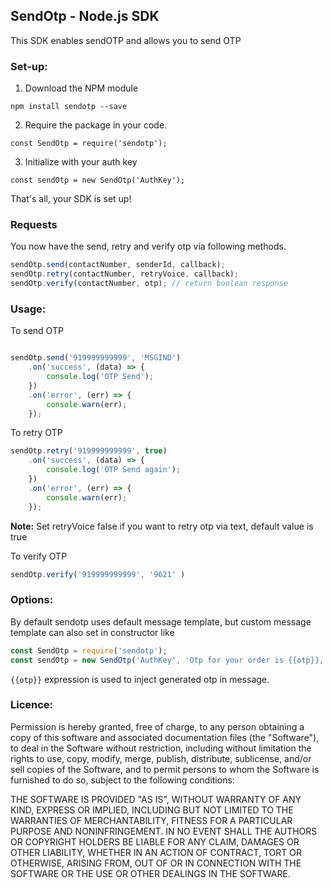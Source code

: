 ## SendOtp - Node.js SDK

This SDK enables sendOTP and allows you to send OTP

### Set-up:

1. Download the NPM module
```
npm install sendotp --save
```
2. Require the package in your code.
```
const SendOtp = require('sendotp');
```
3. Initialize with your auth key
```
const sendOtp = new SendOtp('AuthKey');
```
That's all, your SDK is set up!

### Requests

You now have the send, retry and verify otp via following methods.
```javascript
sendOtp.send(contactNumber, senderId, callback);
sendOtp.retry(contactNumber, retryVoice, callback);
sendOtp.verify(contactNumber, otp); // return boolean response
```

### Usage:

To send OTP
```javascript

sendOtp.send('919999999999', 'MSGIND')
    .on('success', (data) => {
        console.log('OTP Send');
    })
    .on('error', (err) => {
        console.warn(err);
    });
```

To retry OTP
```javascript
sendOtp.retry('919999999999', true)
    .on('success', (data) => {
        console.log('OTP Send again');
    })
    .on('error', (err) => {
        console.warn(err);
    });
```
**Note:** Set retryVoice false if you want to retry otp via text, default value is true

To verify OTP
```javascript
sendOtp.verify('919999999999', '9621' )
```

### Options:

By default sendotp uses default message template, but custom message template can also set in constructor like
```javascript
const SendOtp = require('sendotp');
const sendOtp = new SendOtp('AuthKey', 'Otp for your order is {{otp}}, please do not share it with anybody');
```

`{{otp}}` expression is used to inject generated otp in message.

### Licence:

Permission is hereby granted, free of charge, to any person obtaining a copy of this software and associated documentation files (the "Software"), to deal in the Software without restriction, including without limitation the rights to use, copy, modify, merge, publish, distribute, sublicense, and/or sell copies of the Software, and to permit persons to whom the Software is furnished to do so, subject to the following conditions:

THE SOFTWARE IS PROVIDED "AS IS", WITHOUT WARRANTY OF ANY KIND, EXPRESS OR IMPLIED, INCLUDING BUT NOT LIMITED TO THE WARRANTIES OF MERCHANTABILITY, FITNESS FOR A PARTICULAR PURPOSE AND NONINFRINGEMENT. IN NO EVENT SHALL THE AUTHORS OR COPYRIGHT HOLDERS BE LIABLE FOR ANY CLAIM, DAMAGES OR OTHER LIABILITY, WHETHER IN AN ACTION OF CONTRACT, TORT OR OTHERWISE, ARISING FROM, OUT OF OR IN CONNECTION WITH THE SOFTWARE OR THE USE OR OTHER DEALINGS IN THE SOFTWARE.

